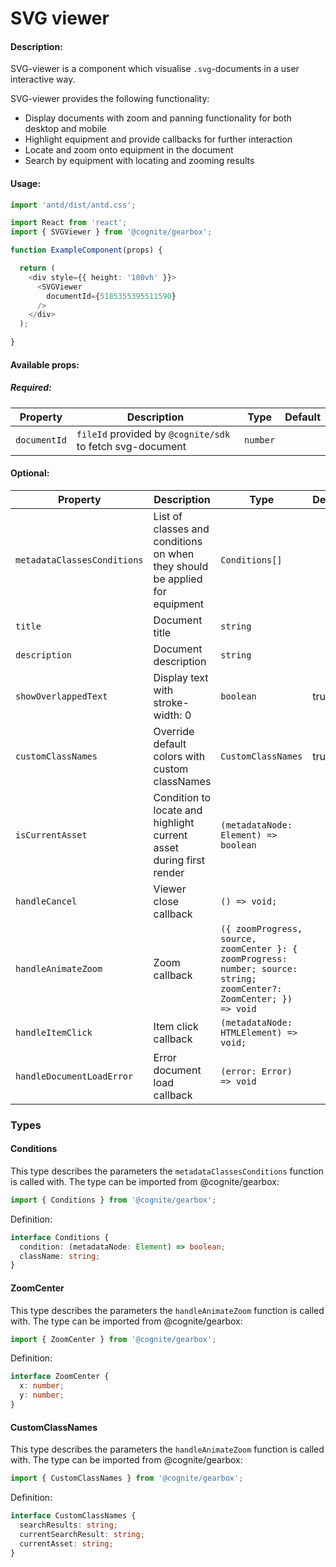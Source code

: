 # SVG viewer

<!-- STORY -->

#### Description:

SVG-viewer is a component which visualise `.svg`-documents in a user interactive way.

SVG-viewer provides the following functionality:
- Display documents with zoom and panning functionality for both desktop and mobile
- Highlight equipment and provide callbacks for further interaction
- Locate and zoom onto equipment in the document
- Search by equipment with locating and zooming results

#### Usage:

```typescript jsx
import 'antd/dist/antd.css';

import React from 'react';
import { SVGViewer } from '@cognite/gearbox';

function ExampleComponent(props) {

  return (
    <div style={{ height: '100vh' }}>
      <SVGViewer
        documentId={5185355395511590}
      />
    </div>
  );

}
```

#### Available props:
##### Required:

| Property              | Description                                 | Type                        | Default |
| --------------------- | ------------------------------------------- | --------------------------- | ------- |
| `documentId`            | `fileId` provided by `@cognite/sdk` to fetch svg-document            | `number` |         |

#### Optional:

| Property              | Description                                 | Type                        | Default |
| --------------------- | ------------------------------------------- | --------------------------- | ------- |
| `metadataClassesConditions`            | List of classes and conditions on when they should be applied for equipment            | `Conditions[]` |         |
| `title` | Document title  | `string`                  |   |
| `description` | Document description  | `string`                  |   |
| `showOverlappedText` | Display text with stroke-width: 0  | `boolean`                  | true |
| `customClassNames` | Override default colors with custom classNames  | `CustomClassNames`                  | true |
| `isCurrentAsset` | Condition to locate and highlight current asset during first render  | `(metadataNode: Element) => boolean`                  |   |
| `handleCancel` | Viewer close callback  | `() => void;`                  |   |
| `handleAnimateZoom` | Zoom callback  | `({ zoomProgress, source, zoomCenter }: { zoomProgress: number; source: string; zoomCenter?: ZoomCenter; }) => void`                  |   |
| `handleItemClick` | Item click callback  | `(metadataNode: HTMLElement) => void;`                  |   |
| `handleDocumentLoadError` | Error document load callback  | `(error: Error) => void`                  |   |


### Types

#### Conditions

This type describes the parameters the `metadataClassesConditions` function is called with.
The type can be imported from @cognite/gearbox:

```typescript
import { Conditions } from '@cognite/gearbox';
```

Definition:

```typescript
interface Conditions {
  condition: (metadataNode: Element) => boolean;
  className: string;
}

```

#### ZoomCenter

This type describes the parameters the `handleAnimateZoom` function is called with.
The type can be imported from @cognite/gearbox:

```typescript
import { ZoomCenter } from '@cognite/gearbox';
```

Definition:

```typescript
interface ZoomCenter {
  x: number;
  y: number;
}

```

#### CustomClassNames

This type describes the parameters the `handleAnimateZoom` function is called with.
The type can be imported from @cognite/gearbox:

```typescript
import { CustomClassNames } from '@cognite/gearbox';
```

Definition:

```typescript
interface CustomClassNames {
  searchResults: string;
  currentSearchResult: string;
  currentAsset: string;
}

```
